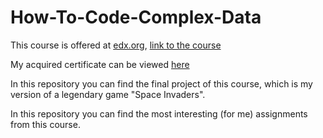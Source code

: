 # How-To-Code-Complex-Data
This course is offered at [edx.org](https://www.edx.org/),   [link to the course](https://www.edx.org/course/how-to-code-simple-data)

My acquired certificate can be viewed [here](https://courses.edx.org/certificates/ef3b4fb5c9f34df79b4db44d3abf619c)

In this repository you can find the final project of this course, which is my version of a legendary game "Space Invaders".

In this repository you can find the most interesting (for me) assignments from this course.
